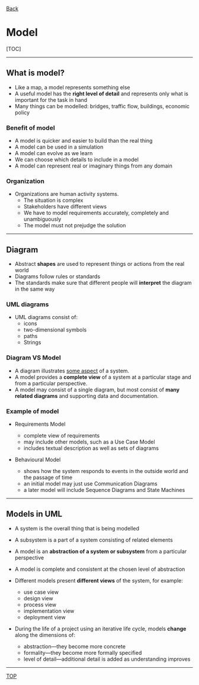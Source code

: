 [Back](../index.md)

# Model

[TOC]

---

## What is model?

- Like a map, a model represents something else
- A useful model has the **right level of detail** and represents only what is important for the task in hand
- Many things can be modelled: bridges, traffic flow, buildings, economic policy

### Benefit of model

- A model is quicker and easier to build than the real thing
- A model can be used in a simulation
- A model can evolve as we learn
- We can choose which details to include in a model
- A model can represent real or imaginary things from any domain

### Organization

- Organizations are human activity systems.
    - The situation is complex
    - Stakeholders have different views
    - We have to model requirements accurately, completely and unambiguously
    - The model must not prejudge the solution

---

## Diagram

- Abstract **shapes** are used to represent things or actions from the real world
- Diagrams follow rules or standards
- The standards make sure that different people will **interpret** the diagram in the same way

### UML diagrams

- UML diagrams consist of: 
    - icons 
    - two-dimensional symbols 
    - paths 
    - Strings

### Diagram VS Model

- A diagram illustrates <u>some aspect</u> of a system.
- A model provides a **complete view** of a system at a particular stage and from a particular perspective.
- A model may consist of a single diagram, but most consist of **many related diagrams** and supporting data and documentation.


### Example of model

- Requirements Model
    - complete view of requirements
    - may include other models, such as a Use Case Model
    - includes textual description as well as sets of diagrams

- Behavioural Model
    - shows how the system responds to events in the outside world and the passage of time
    - an initial model may just use Communication Diagrams
    - a later model will include Sequence Diagrams and State Machines

---

## Models in UML

- A system is the overall thing that is being modelled
- A subsystem is a part of a system consisting of related elements
- A model is an **abstraction of a system or subsystem** from a particular perspective
- A model is complete and consistent at the chosen level of abstraction

- Different models present **different views** of the system, for example:
    - use case view
    - design view
    - process view
    - implementation view
    - deployment view

- During the life of a project using an iterative life cycle, models **change** along the dimensions of:
    - abstraction—they become more concrete
    - formality—they become more formally specified
    - level of detail—additional detail is added as understanding improves

---

[TOP](#model)
